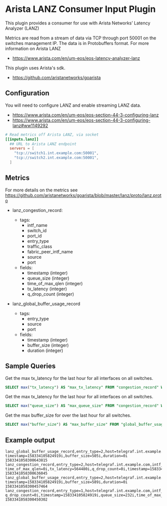 # Arista LANZ Consumer Input Plugin

This plugin provides a consumer for use with Arista Networks’ Latency Analyzer (LANZ)

Metrics are read from a stream of data via TCP through port 50001 on the
switches management IP. The data is in Protobuffers format. For more information on Arista LANZ

- <https://www.arista.com/en/um-eos/eos-latency-analyzer-lanz>

This plugin uses Arista's sdk.

- <https://github.com/aristanetworks/goarista>

## Configuration

You will need to configure LANZ and enable streaming LANZ data.

- <https://www.arista.com/en/um-eos/eos-section-44-3-configuring-lanz>
- <https://www.arista.com/en/um-eos/eos-section-44-3-configuring-lanz#ww1149292>

```toml
# Read metrics off Arista LANZ, via socket
[[inputs.lanz]]
  ## URL to Arista LANZ endpoint
  servers = [
    "tcp://switch1.int.example.com:50001",
    "tcp://switch2.int.example.com:50001",
  ]
```

## Metrics

For more details on the metrics see <https://github.com/aristanetworks/goarista/blob/master/lanz/proto/lanz.proto>

- lanz_congestion_record:
  - tags:
    - intf_name
    - switch_id
    - port_id
    - entry_type
    - traffic_class
    - fabric_peer_intf_name
    - source
    - port
  - fields:
    - timestamp        (integer)
    - queue_size       (integer)
    - time_of_max_qlen (integer)
    - tx_latency       (integer)
    - q_drop_count     (integer)

- lanz_global_buffer_usage_record
  - tags:
    - entry_type
    - source
    - port
  - fields:
    - timestamp   (integer)
    - buffer_size (integer)
    - duration    (integer)

## Sample Queries

Get the max tx_latency for the last hour for all interfaces on all switches.

```sql
SELECT max("tx_latency") AS "max_tx_latency" FROM "congestion_record" WHERE time > now() - 1h GROUP BY time(10s), "hostname", "intf_name"
```

Get the max tx_latency for the last hour for all interfaces on all switches.

```sql
SELECT max("queue_size") AS "max_queue_size" FROM "congestion_record" WHERE time > now() - 1h GROUP BY time(10s), "hostname", "intf_name"
```

Get the max buffer_size for over the last hour for all switches.

```sql
SELECT max("buffer_size") AS "max_buffer_size" FROM "global_buffer_usage_record" WHERE time > now() - 1h GROUP BY time(10s), "hostname"
```

## Example output

```shell
lanz_global_buffer_usage_record,entry_type=2,host=telegraf.int.example.com,port=50001,source=switch01.int.example.com timestamp=158334105824919i,buffer_size=505i,duration=0i 1583341058300643815
lanz_congestion_record,entry_type=2,host=telegraf.int.example.com,intf_name=Ethernet36,port=50001,port_id=61,source=switch01.int.example.com,switch_id=0,traffic_class=1 time_of_max_qlen=0i,tx_latency=564480i,q_drop_count=0i,timestamp=158334105824919i,queue_size=225i 1583341058300636045
lanz_global_buffer_usage_record,entry_type=2,host=telegraf.int.example.com,port=50001,source=switch01.int.example.com timestamp=158334105824919i,buffer_size=589i,duration=0i 1583341058300457464
lanz_congestion_record,entry_type=1,host=telegraf.int.example.com,intf_name=Ethernet36,port=50001,port_id=61,source=switch01.int.example.com,switch_id=0,traffic_class=1 q_drop_count=0i,timestamp=158334105824919i,queue_size=232i,time_of_max_qlen=0i,tx_latency=584640i 1583341058300450302
```
